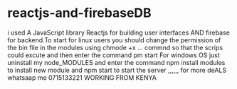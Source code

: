 # reactjs-and-firebaseDB
i used A JavaScript library  Reactjs for building user interfaces AND firebase for backend.To start for linux users you should change the permission of the bin file in the modules using chmode +x ... commnd so that the scrips could excute and then enter the  command pm start For windows OS just uninstall my node_MODULES and enter the command npm install modules to install new module and npm start to start the server ,,,,,, for more deALS whatsaap me 0715133221 WORKING FROM KENYA
